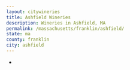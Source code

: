 ```yaml
---
layout: citywineries
title: Ashfield Wineries
description: Wineries in Ashfield, MA
permalink: /massachusetts/franklin/ashfield/
state: ma
county: franklin
city: ashfield
---
```

-
